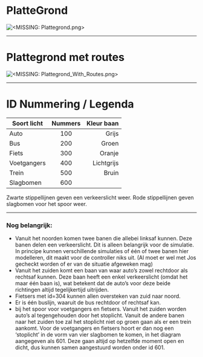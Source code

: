 # PlatteGrond #
![<MISSING: Plattegrond.png>](https://i.imgur.com/YCgOZhR.png)  
  

----------

# Plattegrond met routes #
![<MISSING: Plattegrond_With_Routes.png>](https://i.imgur.com/XvRjB3d.png)  
  
----------
# ID Nummering / Legenda #
|**Soort licht**|**Nummers**|**Kleur baan**|
| ------------- |:---------:| ------------:|
| Auto          | 100       | Grijs        |
| Bus           | 200       | Groen        |
| Fiets         | 300       | Oranje       |
| Voetgangers   | 400       | Lichtgrijs   |
| Trein         | 500       | Bruin        |
| Slagbomen     | 600       |              |  
  
Zwarte stippellijnen geven een verkeerslicht weer.
Rode stippellijnen geven slagbomen voor het spoor weer.
  
----------

### Nog belangrijk: ###
-	Vanuit het noorden komen twee banen die allebei linksaf kunnen. Deze banen delen een verkeerslicht. Dit is alleen belangrijk voor de simulatie. In principe kunnen verschillende simulaties of één of twee banen hier modelleren, dit maakt voor de controller niks uit. (Al moet er wel met Jos gecheckt worden of er van de situatie afgeweken mag)
-	Vanuit het zuiden komt een baan van waar auto’s zowel rechtdoor als rechtsaf kunnen. Deze baan heeft een enkel verkeerslicht (omdat het maar één baan is), wat betekent dat de auto’s voor deze beide richtingen altijd tegelijkertijd uitrijden.
-	Fietsers met id=304 kunnen allen oversteken van zuid naar noord.
-	Er is één buslijn, waaruit de bus rechtdoor of rechtsaf kan.
-	bij het spoor voor voetgangers en fietsers. Vanuit het zuiden worden auto’s al tegengehouden door het stoplicht. Vanuit de andere banen naar het zuiden toe zal het stoplicht niet op groen gaan als er een trein aankomt. Voor de voetgangers en fietsers hoort er dan nog een ‘stoplicht’ in de vorm van vier slagbomen te komen, in het diagram aangegeven als 601. Deze gaan altijd op hetzelfde moment open en dicht, dus kunnen samen aangestuurd worden onder id 601.
